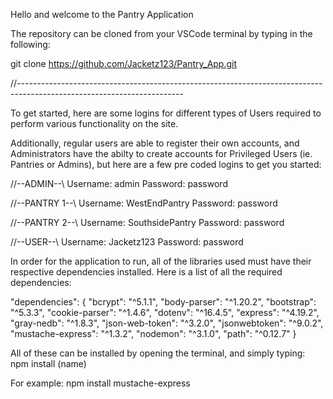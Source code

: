 Hello and welcome to the Pantry Application

The repository can be cloned from your VSCode terminal by typing in the following:

git clone https://github.com/Jacketz123/Pantry_App.git

//-----------------------------------------------------------------------------------------------------------------------

To get started, here are some logins for different types of Users required to perform various functionality on the site. 

Additionally, regular users are able to register their own accounts, and Administrators have the abilty to create accounts 
for Privileged Users (ie. Pantries or Admins), but here are a few pre coded logins to get you started:

//--ADMIN--\\
Username: admin
Password: password

//--PANTRY 1--\\
Username: WestEndPantry
Password: password

//--PANTRY 2--\\
Username: SouthsidePantry
Password: password

//--USER--\\
Username: Jacketz123
Password: password


In order for the application to run, all of the libraries used must have their respective dependencies installed.
Here is a list of all the required dependencies:

"dependencies": 
{
    "bcrypt": "^5.1.1",
    "body-parser": "^1.20.2",
    "bootstrap": "^5.3.3",
    "cookie-parser": "^1.4.6",
    "dotenv": "^16.4.5",
    "express": "^4.19.2",
    "gray-nedb": "^1.8.3",
    "json-web-token": "^3.2.0",
    "jsonwebtoken": "^9.0.2",
    "mustache-express": "^1.3.2",
    "nodemon": "^3.1.0",
    "path": "^0.12.7"
}

All of these can be installed by opening the terminal, and simply typing:   npm install (name)

For example:   npm install mustache-express
